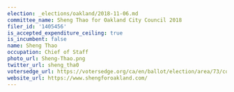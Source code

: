 ```yaml
---
election: _elections/oakland/2018-11-06.md
committee_name: Sheng Thao for Oakland City Council 2018
filer_id: '1405456'
is_accepted_expenditure_ceiling: true
is_incumbent: false
name: Sheng Thao
occupation: Chief of Staff
photo_url: Sheng-Thao.png
twitter_url: sheng_tha0
votersedge_url: https://votersedge.org/ca/en/ballot/election/area/73/contests/contest/17340/candidate/139762?&county=alameda%20county&election_authority_id=1
website_url: https://www.shengforoakland.com/
---
```

